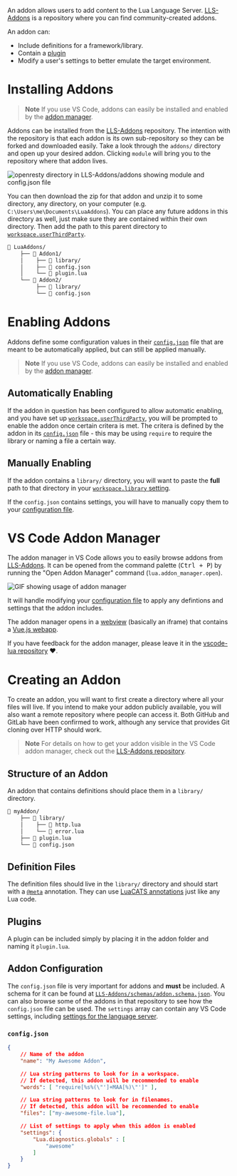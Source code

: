 An addon allows users to add content to the Lua Language Server. [LLS-Addons][LLS-Addons] is a repository where you can find community-created addons.

An addon can:

- Include definitions for a framework/library.
- Contain a [plugin](https://github.com/LuaLS/lua-language-server/wiki/Plugins)
- Modify a user's settings to better emulate the target environment.

# Installing Addons

> **Note**
> If you use VS Code, addons can easily be installed and enabled by the [addon manager](#vs-code-addon-manager).

Addons can be installed from the [LLS-Addons][LLS-Addons] repository. The intention with the repository is that each addon is its own sub-repository so they can be forked and downloaded easily. Take a look through the `addons/` directory and open up your desired addon. Clicking `module` will bring you to the repository where that addon lives.

![openresty directory in LLS-Addons/addons showing module and config.json file](https://user-images.githubusercontent.com/61925890/214354486-3804b2ca-b2e2-455e-8bfb-7ba13b0f43ef.png)

You can then download the zip for that addon and unzip it to some directory, any directory, on your computer (e.g. `C:\Users\me\Documents\LuaAddons`). You can place any future addons in this directory as well, just make sure they are contained within their own directory. Then add the path to this parent directory to [`workspace.userThirdParty`](https://github.com/LuaLS/lua-language-server/wiki/Settings#workspaceuserthirdparty).

```bash
📂 LuaAddons/
    ├── 📂 Addon1/
    │    ├── 📁 library/
    │    ├── 📜 config.json
    │    └── 📜 plugin.lua
    └── 📂 Addon2/
         ├── 📁 library/
         └── 📜 config.json
```

# Enabling Addons
Addons define some configuration values in their [`config.json`](#configjson) file that are meant to be automatically applied, but can still be applied manually.

> **Note**
> If you use VS Code, addons can easily be installed and enabled by the [addon manager](#vs-code-addon-manager).

## Automatically Enabling
If the addon in question has been configured to allow automatic enabling, and you have set up [`workspace.userThirdParty`](https://github.com/LuaLS/lua-language-server/wiki/Settings#workspaceuserthirdparty), you will be prompted to enable the addon once certain critera is met. The critera is defined by the addon in its [`config.json`](#configjson) file - this may be using `require` to require the library or naming a file a certain way.


## Manually Enabling
If the addon contains a `library/` directory, you will want to paste the **full** path to that directory in your [`workspace.library` setting](https://github.com/LuaLS/lua-language-server/wiki/Settings#workspacelibrary).

If the `config.json` contains settings, you will have to manually copy them to your [configuration file](https://github.com/LuaLS/lua-language-server/wiki/Configuration-File).

# VS Code Addon Manager
The addon manager in VS Code allows you to easily browse addons from [LLS-Addons][LLS-Addons]. It can be opened from the command palette (<kbd>Ctrl + P</kbd>) by running the "Open Addon Manager" command (`lua.addon_manager.open`).

![GIF showing usage of addon manager](https://user-images.githubusercontent.com/61925890/219545232-d7b45d56-6761-4589-a195-0a6d22989320.gif)

It will handle modifying your [configuration file](https://github.com/LuaLS/lua-language-server/wiki/Configuration-File) to apply any defintions and settings that the addon includes.

The addon manager opens in a [webview](https://code.visualstudio.com/api/extension-guides/webview) (basically an iframe) that contains a [Vue.js webapp](https://github.com/LuaLS/vscode-lua-webvue).

If you have feedback for the addon manager, please leave it in the [vscode-lua repository](https://github.com/LuaLS/vscode-lua) ❤️.

# Creating an Addon
To create an addon, you will want to first create a directory where all your files will live. If you intend to make your addon publicly available, you will also want a remote repository where people can access it. Both GitHub and GitLab have been confirmed to work, although any service that provides Git cloning over HTTP should work.

> **Note**
> For details on how to get your addon visible in the VS Code addon manager, check out the [LLS-Addons repository](https://github.com/LuaLS/LLS-Addons#readme).

## Structure of an Addon
An addon that contains definitions should place them in a `library/` directory.

```bash
📂 myAddon/
    ├── 📁 library/
    │    ├── 📜 http.lua
    │    └── 📜 error.lua
    ├── 📜 plugin.lua
    └── 📜 config.json
```

## Definition Files
The definition files should live in the `library/` directory and should start with a [`@meta`](https://github.com/LuaLS/lua-language-server/wiki/Annotations#meta) annotation. They can use [LuaCATS annotations](https://github.com/LuaLS/lua-language-server/wiki/Annotations) just like any Lua code.

## Plugins
A plugin can be included simply by placing it in the addon folder and naming it `plugin.lua`.

## Addon Configuration
The `config.json` file is very important for addons and **must** be included. A schema for it can be found at [`LLS-Addons/schemas/addon.schema.json`](https://github.com/LuaLS/LLS-Addons/blob/main/schemas/addon_config.schema.json). You can also browse some of the addons in that repository to see how the `config.json` file can be used. The `settings` array can contain any VS Code settings, including [settings for the language server](https://github.com/LuaLS/lua-language-server/wiki/Settings).

### `config.json`
```json
{
    // Name of the addon
    "name": "My Awesome Addon",

    // Lua string patterns to look for in a workspace.
    // If detected, this addon will be recommended to enable
    "words": [ "require[%s%(\"']+MAA[%)\"']" ],

    // Lua string patterns to look for in filenames.
    // If detected, this addon will be recommended to enable
    "files": ["my-awesome-file.lua"],

    // List of settings to apply when this addon is enabled
    "settings": {
        "Lua.diagnostics.globals" : [
            "awesome"
        ]
    }
}
```

[LLS-Addons]: https://github.com/LuaLS/LLS-Addons
